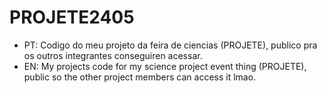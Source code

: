 # PROJETE2405

- PT: Codigo do meu projeto da feira de ciencias (PROJETE), publico pra os outros integrantes conseguiren acessar.
- EN: My projects code for my science project event thing (PROJETE), public so the other project members can access it lmao.
